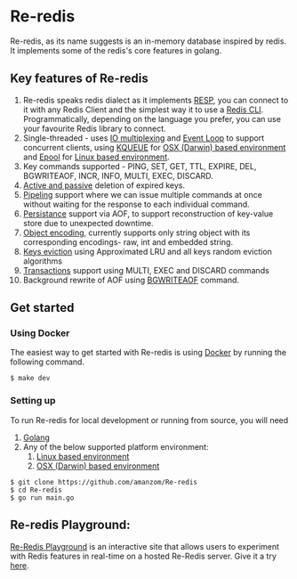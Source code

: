 Re-redis
===

Re-redis, as its name suggests is an in-memory database inspired by redis. It implements some of the redis's core features in golang.

## Key features of Re-redis
1. Re-redis speaks redis dialect as it implements [RESP](https://redis.io/docs/latest/develop/reference/protocol-spec/), you can connect to it with any Redis Client and the simplest way it to use a [Redis CLI](https://redis.io/docs/manual/cli/). Programmatically, depending on the language you prefer, you can use your favourite Redis library to connect.
2. Single-threaded - uses [IO multiplexing](https://wiki.c2.com/?IoMultiplexing) and [Event Loop](https://en.wikipedia.org/wiki/Event_loop) to support concurrent clients, using [KQUEUE](https://man.freebsd.org/cgi/man.cgi?kqueue) for [OSX (Darwin) based environment](https://en.wikipedia.org/wiki/MacOS) and [Epool](https://en.wikipedia.org/wiki/Epoll#:~:text=epoll%20is%20a%20Linux%20kernel,45%20of%20the%20Linux%20kernel.) for  [Linux based environment](https://en.wikipedia.org/wiki/Comparison_of_Linux_distributions).
3. Key commands supported - PING, SET, GET, TTL, EXPIRE, DEL, BGWRITEAOF, INCR, INFO, MULTI, EXEC, DISCARD.
4. [Active and passive](https://redis.io/docs/latest/commands/expire/#:~:text=How%20Redis%20expires%20keys,will%20never%20be%20accessed%20again.) deletion of expired keys.
5. [Pipeling](https://redis.io/docs/latest/develop/use/pipelining/) support where we can issue multiple commands at once without waiting for the response to each individual command.
6. [Persistance](https://redis.io/docs/latest/operate/oss_and_stack/management/persistence/) support via AOF, to support reconstruction of key-value store due to unexpected downtime.
7. [Object encoding](https://redis.io/docs/latest/commands/object-encoding/), currently supports only string object with its corresponding encodings- raw, int and embedded string.
8. [Keys eviction](https://redis.io/docs/latest/develop/reference/eviction/) using Approximated LRU and all keys random eviction algorithms
9. [Transactions](https://redis.io/docs/latest/develop/interact/transactions/) support using MULTI, EXEC and DISCARD commands
10. Background rewrite of AOF using [BGWRITEAOF](https://redis.io/docs/latest/commands/bgrewriteaof/) command.

## Get started

### Using Docker

The easiest way to get started with Re-redis is using [Docker](https://www.docker.com/) by running the following command.

```
$ make dev
```

### Setting up

To run Re-redis for local development or running from source, you will need

1. [Golang](https://go.dev/)
2. Any of the below supported platform environment:
    1. [Linux based environment](https://en.wikipedia.org/wiki/Comparison_of_Linux_distributions)
    2. [OSX (Darwin) based environment](https://en.wikipedia.org/wiki/MacOS)

```
$ git clone https://github.com/amanzom/Re-redis
$ cd Re-redis
$ go run main.go
```

## Re-redis Playground:
[Re-Redis Playground](http://15.207.107.93:8083/) is an interactive site that allows users to experiment with Redis features in real-time on a hosted Re-Redis server.
Give it a try [here](http://15.207.107.93:8083/).

